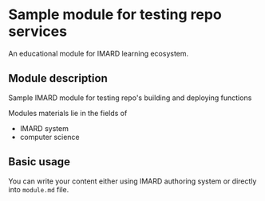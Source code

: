 # Sample module for testing repo services
An educational module for IMARD learning ecosystem.

## Module description
Sample IMARD module for testing repo&#39;s building and deploying functions

Modules materials lie in the fields of
- IMARD system
- computer science

## Basic usage
You can write your content either using IMARD authoring system or directly into `module.md` file.